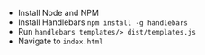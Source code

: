 - Install Node and NPM
- Install Handlebars ```npm install -g handlebars```
- Run ```handlebars templates/> dist/templates.js```
- Navigate to ```index.html```